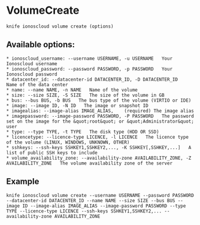# VolumeCreate



    knife ionoscloud volume create (options)


## Available options:

```
* ionoscloud_username: --username USERNAME, -u USERNAME   Your Ionoscloud username
* ionoscloud_password: --password PASSWORD, -p PASSWORD   Your Ionoscloud password
* datacenter_id: --datacenter-id DATACENTER_ID, -D DATACENTER_ID   Name of the data center
* name: --name NAME, -n NAME   Name of the volume
* size: --size SIZE, -S SIZE   The size of the volume in GB
* bus: --bus BUS, -b BUS   The bus type of the volume (VIRTIO or IDE)
* image: --image ID, -N ID   The image or snapshot ID
* imagealias: --image-alias IMAGE_ALIAS,    (required) The image alias
* imagepassword: --image-password PASSWORD, -P PASSWORD   The password set on the image for the &quot;root&quot; or &quot;Administrator&quot; user
* type: --type TYPE, -t TYPE   The disk type (HDD OR SSD)
* licencetype: --licence-type LICENCE, -l LICENCE   The licence type of the volume (LINUX, WINDOWS, UNKNOWN, OTHER)
* sshkeys: --ssh-keys SSHKEY1,SSHKEY2,..., -K SSHKEY[,SSHKEY,...]   A list of public SSH keys to include
* volume_availability_zone: --availability-zone AVAILABILITY_ZONE, -Z AVAILABILITY_ZONE   The volume availability zone of the server
```

## Example

    knife ionoscloud volume create --username USERNAME --password PASSWORD --datacenter-id DATACENTER_ID --name NAME --size SIZE --bus BUS --image ID --image-alias IMAGE_ALIAS --image-password PASSWORD --type TYPE --licence-type LICENCE --ssh-keys SSHKEY1,SSHKEY2,... --availability-zone AVAILABILITY_ZONE
